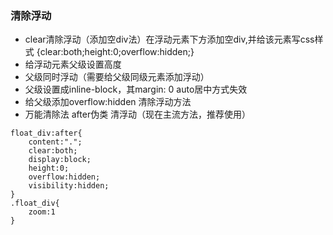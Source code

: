 ### 清除浮动


+ clear清除浮动（添加空div法）在浮动元素下方添加空div,并给该元素写css样式 {clear:both;height:0;overflow:hidden;}
+ 给浮动元素父级设置高度
+ 父级同时浮动（需要给父级同级元素添加浮动）
+ 父级设置成inline-block，其margin: 0 auto居中方式失效
+ 给父级添加overflow:hidden 清除浮动方法
+ 万能清除法 after伪类 清浮动（现在主流方法，推荐使用）
```
float_div:after{
    content:".";
    clear:both;
    display:block;
    height:0;
    overflow:hidden;
    visibility:hidden;
}
.float_div{
    zoom:1
}
```